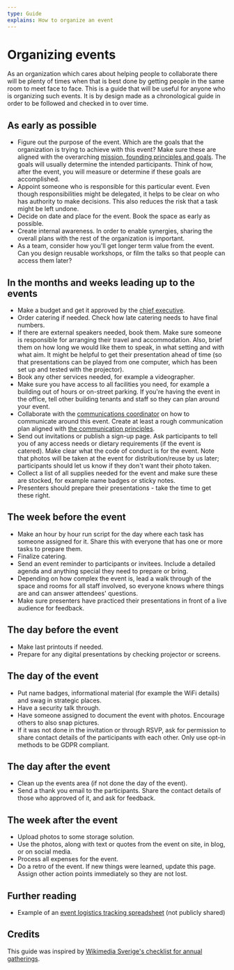 ```yaml
---
type: Guide
explains: How to organize an event
---
```


# Organizing events

As an organization which cares about helping people to collaborate there will be plenty of times when that is best done by getting people in the same room to meet face to face. This is a guide that will be useful for anyone who is organizing such events. It is by design made as a chronological guide in order to be followed and checked in to over time.

## As early as possible

* Figure out the purpose of the event. Which are the goals that the organization is trying to achieve with this event? Make sure these are aligned with the overarching [mission, founding principles and goals](../../organization/mission.md). The goals will usually determine the intended participants. Think of how, after the event, you will measure or determine if these goals are accomplished.
* Appoint someone who is responsible for this particular event. Even though responsibilities might be delegated, it helps to be clear on who has authority to make decisions. This also reduces the risk that a task might be left undone.
* Decide on date and place for the event. Book the space as early as possible.
* Create internal awareness. In order to enable synergies, sharing the overall plans with the rest of the organization is important.
* As a team, consider how you'll get longer term value from the event. Can you design reusable workshops, or film the talks so that people can access them later?

## In the months and weeks leading up to the events

* Make a budget and get it approved by the [chief executive](../../organization/staff.md#chief).
* Order catering if needed. Check how late catering needs to have final numbers.
* If there are external speakers needed, book them. Make sure someone is responsible for arranging their travel and accommodation. Also, brief them on how long we would like them to speak, in what setting and with what aim. It might be helpful to get their presentation ahead of time (so that presentations can be played from one computer, which has been set up and tested with the projector).
* Book any other services needed, for example a videographer.
* Make sure you have access to all facilities you need, for example a building out of hours or on-street parking. If you're having the event in the office, tell other building tenants and staff so they can plan around your event.
* Collaborate with the [communications coordinator](../../organization/staff.md#coordinator) on how to communicate around this event. Create at least a rough communication plan aligned with [the communication principles](../communication/communication-principles.md).
* Send out invitations or publish a sign-up page. Ask participants to tell you of any access needs or dietary requirements (if the event is catered). Make clear what the code of conduct is for the event. Note that photos will be taken at the event for distribution/reuse by us later; participants should let us know if they don't want their photo taken.
* Collect a list of all supplies needed for the event and make sure these are stocked, for example name badges or sticky notes.
* Presenters should prepare their presentations - take the time to get these right.

## The week before the event

* Make an hour by hour run script for the day where each task has someone assigned for it. Share this with everyone that has one or more tasks to prepare them.
* Finalize catering.
* Send an event reminder to participants or invitees. Include a detailed agenda and anything special they need to prepare or bring.
* Depending on how complex the event is, lead a walk through of the space and rooms for all staff involved, so everyone knows where things are and can answer attendees' questions.
* Make sure presenters have practiced their presentations in front of a live audience for feedback.

## The day before the event

* Make last printouts if needed.
* Prepare for any digital presentations by checking projector or screens.

## The day of the event

* Put name badges, informational material (for example the WiFi details) and swag in strategic places.
* Have a security talk through.
* Have someone assigned to document the event with photos. Encourage others to also snap pictures.
* If it was not done in the invitation or through RSVP, ask for permission to share contact details of the participants with each other. Only use opt-in methods to be GDPR compliant.

## The day after the event

* Clean up the events area (if not done the day of the event).
* Send a thank you email to the participants. Share the contact details of those who approved of it, and ask for feedback.

## The week after the event

* Upload photos to some storage solution.
* Use the photos, along with text or quotes from the event on site, in blog, or on social media.
* Process all expenses for the event.
* Do a retro of the event. If new things were learned, update this page. Assign other action points immediately so they are not lost.

## Further reading

* Example of an [event logistics tracking spreadsheet](https://docs.google.com/spreadsheets/d/1l5-DuHCEq4cSF01vkUpZb806to-sqQ3BDcy2IAPpSMg/edit#gid=0) (not publicly shared)

## Credits

This guide was inspired by [Wikimedia Sverige's checklist for annual gatherings](https://se.wikimedia.org/wiki/Checklista_för_årsmöte).
